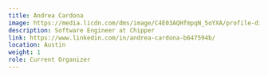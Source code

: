 ```yaml
---
title: Andrea Cardona
image: https://media.licdn.com/dms/image/C4E03AQHfmpqN_5oYXA/profile-displayphoto-shrink_800_800/0?e=1547683200&v=beta&t=toMNN3gR6YM4uca8jiLc8p_yEvCaMtX29Auc8ehJaac
description: Software Engineer at Chipper
link: https://www.linkedin.com/in/andrea-cardona-b647594b/
location: Austin
weight: 1
role: Current Organizer
---
```

